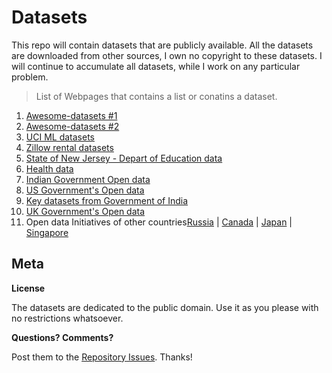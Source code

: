 # Datasets
This repo will contain datasets that are publicly available. All the datasets are downloaded from other sources, I own no copyright to these datasets.
I will continue to accumulate all datasets, while I work on any particular problem.

> List of Webpages that contains a list or conatins a dataset.

1. [Awesome-datasets #1](https://github.com/caesar0301/awesome-public-datasets)
2. [Awesome-datasets #2](https://github.com/viisar/awesome-datasets)
3. [UCI ML datasets](http://archive.ics.uci.edu/ml/datasets.html)
4. [Zillow rental datasets](https://github.com/chrismetcalf/zillow-data/tree/master/data)
5. [State of New Jersey - Depart of Education data](http://www.nj.gov/education/data/)
6. [Health data](https://www.healthdata.gov/search/type/dataset)
7. [Indian Government Open data](https://data.gov.in/)
8. [US Government's Open data](https://www.data.gov/)
9. [Key datasets from Government of India](http://ml-india.org/datasets/)
10. [UK Government's Open data](https://data.gov.uk/)
11. Open data Initiatives of other countries[Russia](http://data.gov.ru/?language=en) | [Canada](http://open.canada.ca/data/en/dataset) | [Japan](http://www.data.go.jp/data/en/dataset) | [Singapore](https://data.gov.sg/)


## Meta

**License**

The datasets are dedicated to the public domain. Use it as you please with no restrictions whatsoever.

**Questions? Comments?**

Post them to the [Repository Issues](https://github.com/x0v/Datasets/issues/new). Thanks!
